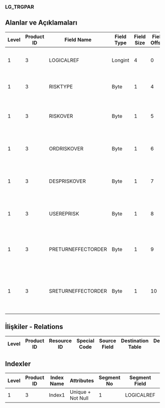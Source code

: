 ### LG_TRGPAR

## Alanlar ve Açıklamaları

**Level**|**Product ID**|**Field Name**|**Field Type**|**Field Size**|**Field Offset**|**Türkçe Açıklama**|**Expression**
-----|-----|-----|-----|-----|-----|-----|-----
1|3|LOGICALREF|Longint|4|0|Trigger parametresi logical. Ref.|Trigger Parameter Logical Reference
1|3|RISKTYPE|Byte|1|4|Risk Toplamı (Bakiye - İrsaliye)|Credit Total (Balance - Dispatch / Receipt)
1|3|RISKOVER|Byte|1|5|Müşteri Genel Risk Limiti Aşıldığında Uyar|Action When General Customer Credit Limit Exceeded
1|3|ORDRISKOVER|Byte|1|6|Müşteri Siparişi Risk Limiti Aşıldığında Uyar|Action When Customer Order Credit Limit Exceeded
1|3|DESPRISKOVER|Byte|1|7|Müşteri İrsaliyesi Risk Limiti Aşıldığında Uyar|Action When Customer Dispatche Credit Limit Exceeded
1|3|USEREPRISK|Byte|1|8|Risk İzleme (Yerel Para Birimi veya RD)|Credit Taracking is Local or Reporting Currency
1|3|PRETURNEFFECTORDER|Byte|1|9|İade hareketi siparişi etkileyecek (satınalma)|Return Transactions Will be Effected Order (Purchasing)
1|3|SRETURNEFFECTORDER|Byte|1|10|İade hareketi siparişi etkileyecek (satış)|Return Transactions Will be Effected Order (Sales & Distribution)

## İlişkiler - Relations

**Level**|**Product ID**|**Resource ID**|**Special Code**|**Source Field**|**Destination Table**|**Destination Field**|**Relation Type**|**Extra Condition**
-----|-----|-----|-----|-----|-----|-----|-----|-----

## Indexler

**Level**|**Product ID**|**Index Name**|**Attributes**|**Segment No**|**Segment Field**|**Sense**
-----|-----|-----|-----|-----|-----|-----
1|3|Index1|Unique + Not Null|1|LOGICALREF|Ascending
